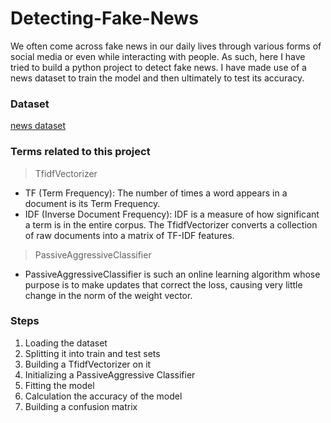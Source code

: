 # Detecting-Fake-News

We often come across fake news in our daily lives through various forms of social media or even while interacting with people. As such, here I have tried to build a python project to detect fake news. I have made use of a news dataset to train the model and then ultimately to test its accuracy.

### Dataset
[news dataset](https://drive.google.com/file/d/1er9NJTLUA3qnRuyhfzuN0XUsoIC4a-_q/view)

### Terms related to this project

> TfidfVectorizer
- TF (Term Frequency): The number of times a word appears in a document is its Term Frequency.
- IDF (Inverse Document Frequency): IDF is a measure of how significant a term is in the entire corpus.
The TfidfVectorizer converts a collection of raw documents into a matrix of TF-IDF features.

> PassiveAggressiveClassifier  
- PassiveAggressiveClassifier is such an online learning algorithm whose purpose is to make updates that correct the loss, causing very little change in the norm of the weight vector.

### Steps
1. Loading the dataset
2. Splitting it into train and test sets
3. Building a TfidfVectorizer on it
4. Initializing a PassiveAggressive Classifier
5. Fitting the model
6. Calculation the accuracy of the model
7. Building a confusion matrix
